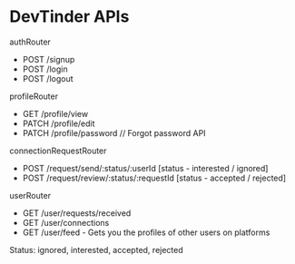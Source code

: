 # DevTinder APIs

authRouter
- POST /signup
- POST /login
- POST /logout

profileRouter
- GET /profile/view
- PATCH /profile/edit
- PATCH /profile/password // Forgot password API

connectionRequestRouter
- POST /request/send/:status/:userId [status - interested / ignored]
- POST /request/review/:status/:requestId [status - accepted / rejected]

userRouter
- GET /user/requests/received
- GET /user/connections
- GET /user/feed - Gets you the profiles of other users on platforms

 
Status: ignored, interested, accepted, rejected